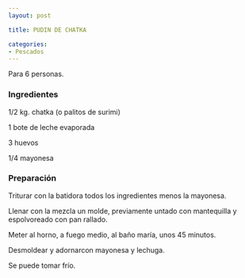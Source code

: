 ```yaml
---
layout: post

title: PUDIN DE CHATKA

categories:
- Pescados
---
```

Para 6 personas.

<h3>Ingredientes</h3>

1/2 kg. chatka (o palitos de surimi)

1 bote de leche evaporada

3 huevos

1/4 mayonesa

<h3>Preparación</h3>

Triturar con la batidora todos los ingredientes menos la mayonesa.

Llenar con la mezcla un molde, previamente untado con mantequilla y espolvoreado con pan rallado.

Meter al horno, a fuego medio, al baño maría, unos 45 minutos.

Desmoldear y adornarcon mayonesa y lechuga.

Se puede tomar frío.